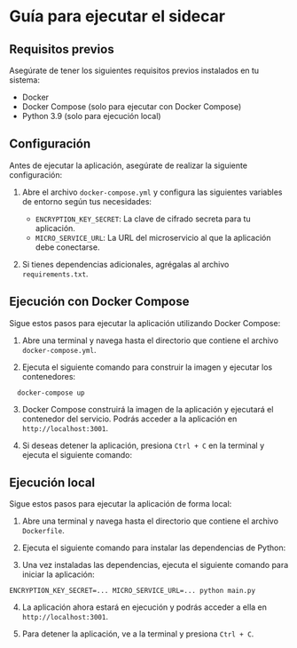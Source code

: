 # Guía para ejecutar el sidecar

## Requisitos previos

Asegúrate de tener los siguientes requisitos previos instalados en tu sistema:

- Docker
- Docker Compose (solo para ejecutar con Docker Compose)
- Python 3.9 (solo para ejecución local)

## Configuración

Antes de ejecutar la aplicación, asegúrate de realizar la siguiente configuración:

1. Abre el archivo `docker-compose.yml` y configura las siguientes variables de entorno según tus necesidades:

    - `ENCRYPTION_KEY_SECRET`: La clave de cifrado secreta para tu aplicación.
    - `MICRO_SERVICE_URL`: La URL del microservicio al que la aplicación debe conectarse.

2. Si tienes dependencias adicionales, agrégalas al archivo `requirements.txt`.

## Ejecución con Docker Compose

Sigue estos pasos para ejecutar la aplicación utilizando Docker Compose:

1. Abre una terminal y navega hasta el directorio que contiene el archivo `docker-compose.yml`.

2. Ejecuta el siguiente comando para construir la imagen y ejecutar los contenedores:

```
  docker-compose up
```

3. Docker Compose construirá la imagen de la aplicación y ejecutará el contenedor del servicio. Podrás acceder a la
   aplicación en `http://localhost:3001`.

4. Si deseas detener la aplicación, presiona `Ctrl + C` en la terminal y ejecuta el siguiente comando:

## Ejecución local

Sigue estos pasos para ejecutar la aplicación de forma local:

1. Abre una terminal y navega hasta el directorio que contiene el archivo `Dockerfile`.

2. Ejecuta el siguiente comando para instalar las dependencias de Python:

3. Una vez instaladas las dependencias, ejecuta el siguiente comando para iniciar la aplicación:

```
ENCRYPTION_KEY_SECRET=... MICRO_SERVICE_URL=... python main.py
```

4. La aplicación ahora estará en ejecución y podrás acceder a ella en `http://localhost:3001`.

5. Para detener la aplicación, ve a la terminal y presiona `Ctrl + C`.
